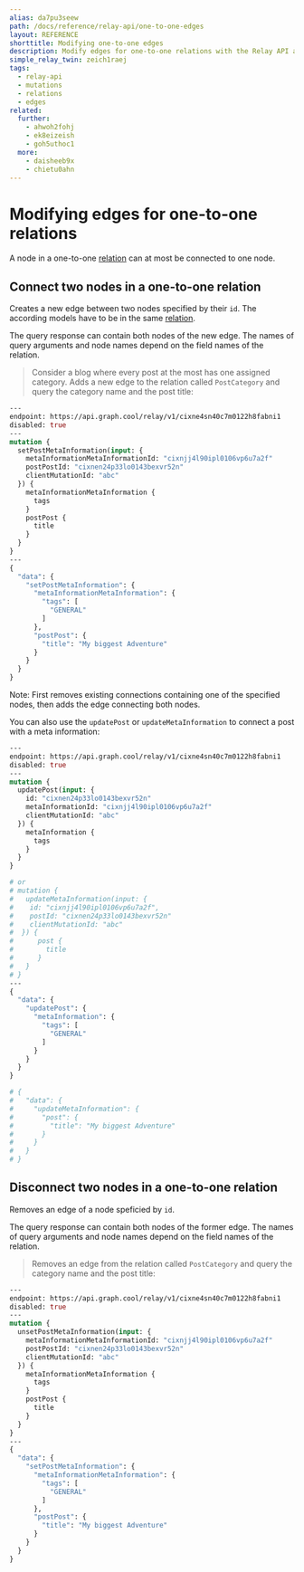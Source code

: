 ```yaml
---
alias: da7pu3seew
path: /docs/reference/relay-api/one-to-one-edges
layout: REFERENCE
shorttitle: Modifying one-to-one edges
description: Modify edges for one-to-one relations with the Relay API and connect or disconnect two nodes in your GraphQL backend.
simple_relay_twin: zeich1raej
tags:
  - relay-api
  - mutations
  - relations
  - edges
related:
  further:
    - ahwoh2fohj
    - ek8eizeish
    - goh5uthoc1
  more:
    - daisheeb9x
    - chietu0ahn
---
```


# Modifying edges for one-to-one relations

A node in a one-to-one [relation](!alias-goh5uthoc1) can at most be connected to one node.

## Connect two nodes in a one-to-one relation

Creates a new edge between two nodes specified by their `id`. The according models have to be in the same [relation](!alias-goh5uthoc1).

The query response can contain both nodes of the new edge. The names of query arguments and node names depend on the field names of the relation.

> Consider a blog where every post at the most has one assigned category. Adds a new edge to the relation called `PostCategory` and query the category name and the post title:

```graphql
---
endpoint: https://api.graph.cool/relay/v1/cixne4sn40c7m0122h8fabni1
disabled: true
---
mutation {
  setPostMetaInformation(input: {
    metaInformationMetaInformationId: "cixnjj4l90ipl0106vp6u7a2f"
    postPostId: "cixnen24p33lo0143bexvr52n"
    clientMutationId: "abc"
  }) {
    metaInformationMetaInformation {
      tags
    }
    postPost {
      title
    }
  }
}
---
{
  "data": {
    "setPostMetaInformation": {
      "metaInformationMetaInformation": {
        "tags": [
          "GENERAL"
        ]
      },
      "postPost": {
        "title": "My biggest Adventure"
      }
    }
  }
}
```

Note: First removes existing connections containing one of the specified nodes, then adds the edge connecting both nodes.

You can also use the `updatePost` or `updateMetaInformation` to connect a post with a meta information:

```graphql
---
endpoint: https://api.graph.cool/relay/v1/cixne4sn40c7m0122h8fabni1
disabled: true
---
mutation {
  updatePost(input: {
    id: "cixnen24p33lo0143bexvr52n"
    metaInformationId: "cixnjj4l90ipl0106vp6u7a2f"
    clientMutationId: "abc"
  }) {
    metaInformation {
      tags
    }
  }
}

# or
# mutation {
#   updateMetaInformation(input: {
#    id: "cixnjj4l90ipl0106vp6u7a2f",
#    postId: "cixnen24p33lo0143bexvr52n"
#    clientMutationId: "abc"
#  }) {
#      post {
#        title
#      }
#   }
# }
---
{
  "data": {
    "updatePost": {
      "metaInformation": {
        "tags": [
          "GENERAL"
        ]
      }
    }
  }
}

# {
#   "data": {
#     "updateMetaInformation": {
#       "post": {
#         "title": "My biggest Adventure"
#       }
#     }
#   }
# }
```

## Disconnect two nodes in a one-to-one relation

Removes an edge of a node speficied by `id`.

The query response can contain both nodes of the former edge. The names of query arguments and node names depend on the field names of the relation.

> Removes an edge from the relation called `PostCategory` and query the category name and the post title:

```graphql
---
endpoint: https://api.graph.cool/relay/v1/cixne4sn40c7m0122h8fabni1
disabled: true
---
mutation {
  unsetPostMetaInformation(input: {
    metaInformationMetaInformationId: "cixnjj4l90ipl0106vp6u7a2f"
    postPostId: "cixnen24p33lo0143bexvr52n"
    clientMutationId: "abc"
  }) {
    metaInformationMetaInformation {
      tags
    }
    postPost {
      title
    }
  }
}
---
{
  "data": {
    "setPostMetaInformation": {
      "metaInformationMetaInformation": {
        "tags": [
          "GENERAL"
        ]
      },
      "postPost": {
        "title": "My biggest Adventure"
      }
    }
  }
}
```
